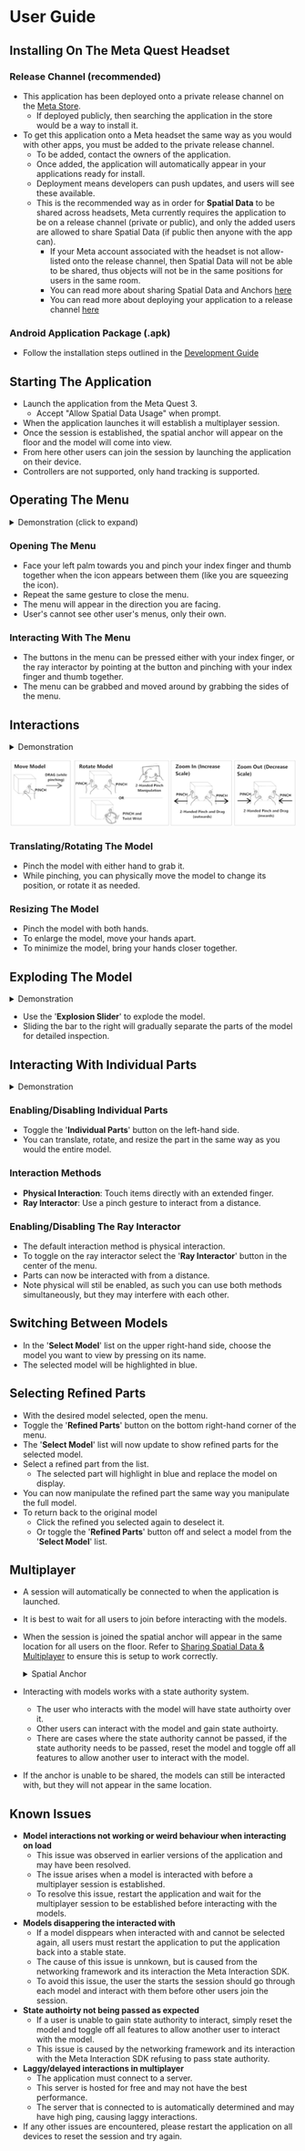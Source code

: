 # User Guide

## Installing On The Meta Quest Headset

### Release Channel (recommended)

- This application has been deployed onto a private release channel on the [Meta Store](https://www.meta.com/en-gb/experiences/).
  - If deployed publicly, then searching the application in the store would be a way to install it. 
- To get this application onto a Meta headset the same way as you would with other apps, you must be added to the private release channel.
  - To be added, contact the owners of the application. 
  - Once added, the application will automatically appear in your applications ready for install.
  - Deployment means developers can push updates, and users will see these available.
  - This is the recommended way as in order for **Spatial Data** to be shared across headsets, Meta currently requires the application to be on
    a release channel (private or public), and only the added users are allowed to share Spatial Data (if public then anyone with the app can).
      - If your Meta account associated with the headset is not allow-listed onto the release channel, then Spatial Data will not be able to be shared,
        thus objects will not be in the same positions for users in the same room.
      - You can read more about sharing Spatial Data and Anchors [here](https://developers.meta.com/horizon/documentation/unity/unity-shared-spatial-anchors/)
      - You can read more about deploying your application to a release channel [here](https://developers.meta.com/horizon/resources/publish-submit)

### Android Application Package (.apk)

- Follow the installation steps outlined in the [Development Guide](./Development%20Guide.md)

## Starting The Application

- Launch the application from the Meta Quest 3.
  - Accept "Allow Spatial Data Usage" when prompt.
- When the application launches it will establish a multiplayer session.
- Once the session is established, the spatial anchor will appear on the floor and the model will come into view.
- From here other users can join the session by launching the application on their device.
- Controllers are not supported, only hand tracking is supported.

## Operating The Menu

<details>
  <summary>Demonstration (click to expand)</summary>
  <div style="text-align: center;">
    <img src="./Media/menu interactions.gif" alt="Menu Interactions"/>
  </div>
</details>

### Opening The Menu

- Face your left palm towards you and pinch your index finger and thumb together when the icon appears between them (like you are squeezing the icon).
- Repeat the same gesture to close the menu.
- The menu will appear in the direction you are facing.
- User's cannot see other user's menus, only their own.

### Interacting With The Menu

- The buttons in the menu can be pressed either with your index finger, or the ray interactor by pointing at the button and pinching with your index finger and thumb together.
- The menu can be grabbed and moved around by grabbing the sides of the menu.

## Interactions

<details>
  <summary>Demonstration</summary>
  <div style="text-align: center;">
    <img src="./Media/model interactions.gif" alt="Menu Interactions"/>
  </div>
</details>

![Interacton Methods](./Media/interactions.png)

### Translating/Rotating The Model

- Pinch the model with either hand to grab it.
- While pinching, you can physically move the model to change its position, or rotate it as needed.

### Resizing The Model

- Pinch the model with both hands.
- To enlarge the model, move your hands apart.
- To minimize the model, bring your hands closer together.

## Exploding The Model

<details>
  <summary>Demonstration</summary>
  <div style="text-align: center;">
    <img src="./Media/model explosion.gif" alt="Menu Interactions"/>
  </div>
</details>

- Use the '**Explosion Slider**' to explode the model.
- Sliding the bar to the right will gradually separate the parts of the model for detailed inspection.

## Interacting With Individual Parts

<details>
  <summary>Demonstration</summary>
  <div style="text-align: center;">
    <img src="./Media/individual parts.gif" alt="Menu Interactions"/>
  </div>
</details>

### Enabling/Disabling Individual Parts

- Toggle the '**Individual Parts**' button on the left-hand side.
- You can translate, rotate, and resize the part in the same way as you would the entire model.

### Interaction Methods

- **Physical Interaction**: Touch items directly with an extended finger.
- **Ray Interactor**: Use a pinch gesture to interact from a distance.

### Enabling/Disabling The Ray Interactor

- The default interaction method is physical interaction.
- To toggle on the ray interactor select the '**Ray Interactor**' button in the center of the menu.
- Parts can now be interacted with from a distance.
- Note physical will stil be enabled, as such you can use both methods simultaneously, but they may interfere with each other.

## Switching Between Models

- In the '**Select Model**' list on the upper right-hand side, choose the model you want to view by pressing on its name.
- The selected model will be highlighted in blue.

## Selecting Refined Parts

- With the desired model selected, open the menu.
- Toggle the '**Refined Parts**' button on the bottom right-hand corner of the menu.
- The '**Select Model**' list will now update to show refined parts for the selected model.
- Select a refined part from the list.
  - The selected part will highlight in blue and replace the model on display.
- You can now manipulate the refined part the same way you manipulate the full model.
- To return back to the original model
  - Click the refined you selected again to deselect it.
  - Or toggle the '**Refined Parts**' button off and select a model from the '**Select Model**' list.

## Multiplayer

- A session will automatically be connected to when the application is launched.
- It is best to wait for all users to join before interacting with the models.
- When the session is joined the spatial anchor will appear in the same location for all users on the floor. Refer to [Sharing Spatial Data & Multiplayer](../README.md#sharing-spatial-data--multiplayer) to ensure this is setup to work correctly. <details><summary>Spatial Anchor</summary><img src="./Media/spatial anchor.png" alt="Spatial Anchor"></img></details>

- Interacting with models works with a state authority system.
  - The user who interacts with the model will have state authoirty over it.
  - Other users can interact with the model and gain state authoirty.
  - There are cases where the state authority cannot be passed, if the state authority needs to be passed, reset the model and toggle off all features to allow another user to interact with the model.
- If the anchor is unable to be shared, the models can still be interacted with, but they will not appear in the same location.

## Known Issues

- **Model interactions not working or weird behaviour when interacting on load**
  - This issue was observed in earlier versions of the application and may have been resolved.
  - The issue arises when a model is interacted with before a multiplayer session is established.
  - To resolve this issue, restart the application and wait for the multiplayer session to be established before interacting with the models.
- **Models disappering the interacted with**
  - If a model disppears when interacted with and cannot be selected again, all users must restart the application to put the application back into a stable state.
  - The cause of this issue is unnkown, but is caused from the networking framework and its interaction the Meta Interaction SDK.
  - To avoid this issue, the user the starts the session should go through each model and interact with them before other users join the session.
- **State authoirty not being passed as expected**
  - If a user is unable to gain state authority to interact, simply reset the model and toggle off all features to allow another user to interact with the model.
  - This issue is caused by the networking framework and its interaction with the Meta Interaction SDK refusing to pass state authority.
- **Laggy/delayed interactions in multiplayer**
  - The application must connect to a server.
  - This server is hosted for free and may not have the best performance.
  - The server that is connected to is automatically determined and may have high ping, causing laggy interactions.
- If any other issues are encountered, please restart the application on all devices to reset the session and try again.
